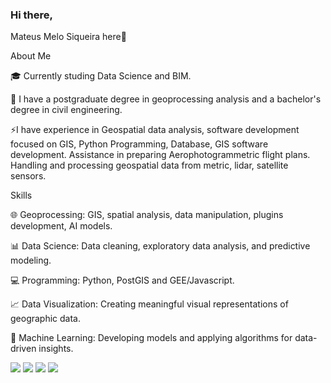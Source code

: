 ###  Hi there, 
Mateus Melo Siqueira here👋

About Me

🎓 Currently studing Data Science and BIM.

💼 I have a postgraduate degree in geoprocessing analysis and a bachelor's degree in civil engineering. 

⚡️I have experience in Geospatial data analysis, software development focused on GIS, Python Programming, 
Database, GIS software development. Assistance in preparing Aerophotogrammetric flight plans. 
Handling and processing geospatial data from metric, lidar, satellite sensors.

Skills

🌐 Geoprocessing: GIS, spatial analysis, data manipulation, plugins development, AI models. 

📊 Data Science: Data cleaning, exploratory data analysis, and predictive modeling. 

💻 Programming: Python, PostGIS and GEE/Javascript. 

📈 Data Visualization: Creating meaningful visual representations of geographic data. 

🧠 Machine Learning: Developing models and applying algorithms for data-driven insights.



<div> 
  <a href="https://www.youtube.com/@criacoesmms" target="_blank"><img src="https://img.shields.io/badge/YouTube-FF0000?style=for-the-badge&logo=youtube&logoColor=white" target="_blank"></a>
  <a href="https://instagram.com/criacoesmms" target="_blank"><img src="https://img.shields.io/badge/-Instagram-%23E4405F?style=for-the-badge&logo=instagram&logoColor=white" target="_blank"></a> 
  <a href = "mailto:mateusmelosiqueira@gmail.com"><img src="https://img.shields.io/badge/-Gmail-%23333?style=for-the-badge&logo=gmail&logoColor=white" target="_blank"></a>
  <a href="www.linkedin.com/in/mateus-melo-siqueira-91722a265" target="_blank"><img src="https://img.shields.io/badge/-LinkedIn-%230077B5?style=for-the-badge&logo=linkedin&logoColor=white" target="_blank"></a> 
  
</div>
